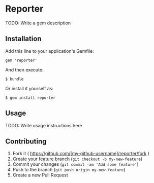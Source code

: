 # Reporter

TODO: Write a gem description

## Installation

Add this line to your application's Gemfile:

    gem 'reporter'

And then execute:

    $ bundle

Or install it yourself as:

    $ gem install reporter

## Usage

TODO: Write usage instructions here

## Contributing

1. Fork it ( https://github.com/[my-github-username]/reporter/fork )
2. Create your feature branch (`git checkout -b my-new-feature`)
3. Commit your changes (`git commit -am 'Add some feature'`)
4. Push to the branch (`git push origin my-new-feature`)
5. Create a new Pull Request
